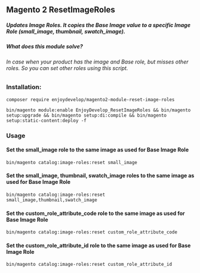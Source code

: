 ## Magento 2 ResetImageRoles
##### Updates Image Roles. It copies the Base Image value to a specific Image Role (small_image, thumbnail, swatch_image).
##### What does this module solve? 
###### In case when your product has the image and Base role, but misses other roles. So you can set other roles using this script.


### Installation:
```shell
composer require enjoydevelop/magento2-module-reset-image-roles
```

```shell
bin/magento module:enable EnjoyDevelop_ResetImageRoles && bin/magento setup:upgrade && bin/magento setup:di:compile && bin/magento setup:static-content:deploy -f
```


### Usage
#### Set the small_image role to the same image as used for Base Image Role
```shell
bin/magento catalog:image-roles:reset small_image
```

#### Set the small_image, thumbnail, swatch_image roles to the same image as used for Base Image Role
```shell
bin/magento catalog:image-roles:reset small_image,thumbnail,swatch_image
```

#### Set the custom_role_attribute_code role to the same image as used for Base Image Role
```shell
bin/magento catalog:image-roles:reset custom_role_attribute_code
```

#### Set the custom_role_attribute_id role to the same image as used for Base Image Role
```shell
bin/magento catalog:image-roles:reset custom_role_attribute_id
```
